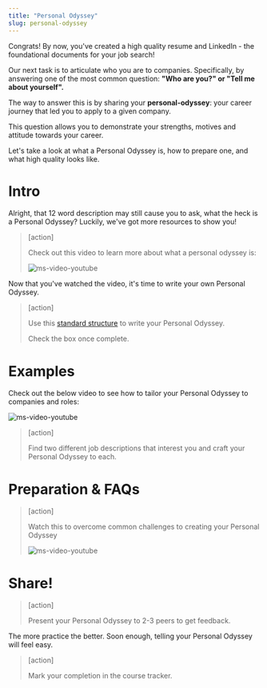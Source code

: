 ```yaml
---
title: "Personal Odyssey"
slug: personal-odyssey
---
```


Congrats! By now, you've created a high quality resume and LinkedIn - the foundational documents for your job search!

Our next task is to articulate who you are to companies. Specifically, by answering one of the most common question: **"Who are you?" or "Tell me about yourself".**

The way to answer this is by sharing your **personal-odyssey**: your career journey that led you to apply to a given company.

This question allows you to demonstrate your strengths, motives and attitude towards your career.

Let's take a look at what a Personal Odyssey is, how to prepare one, and what high quality looks like.

# Intro

Alright, that 12 word description may still cause you to ask, what the heck is a Personal Odyssey? Luckily, we've got more resources to show you!

> [action]
>
> Check out this video to learn more about what a personal odyssey is:
>
> ![ms-video-youtube](https://youtu.be/lUJBZgEYSNs)

Now that you've watched the video, it's time to write your own Personal Odyssey.

> [action]
>
> Use this [standard structure](assets/personal-odyssey-examples.pdf) to write your Personal Odyssey.
>
> Check the box once complete.

# Examples

Check out the below video to see how to tailor your Personal Odyssey to companies and roles:

![ms-video-youtube](https://youtu.be/SxEED7iwjx8)

> [action]
>
> Find two different job descriptions that interest you and craft your Personal Odyssey to each.

# Preparation & FAQs

> [action]
>
> Watch this to overcome common challenges to creating your Personal Odyssey
>
> ![ms-video-youtube](https://youtu.be/MmQuid0prdw)


# Share!

> [action]
>
> Present your Personal Odyssey to 2-3 peers to get feedback.

The more practice the better. Soon enough, telling your Personal Odyssey will feel easy.

> [action]
>
> Mark your completion in the course tracker.
